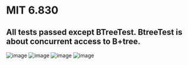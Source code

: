 MIT 6.830
===========
All tests passed except BTreeTest. BtreeTest is about concurrent access to B+tree.
-------  
![image](https://github.com/Yan-Shiqian/mit6.830/blob/master/1.jpg)
![image](https://github.com/Yan-Shiqian/mit6.830/blob/master/2.jpg)
![image](https://github.com/Yan-Shiqian/mit6.830/blob/master/3.jpg)
![image](https://github.com/Yan-Shiqian/mit6.830/blob/master/4.jpg)
